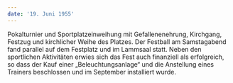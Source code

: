 ```yaml
---
date: '19. Juni 1955'
---
```


Pokalturnier und Sportplatzeinweihung mit Gefallenenehrung, Kirchgang, Festzug und kirchlicher Weihe des Platzes. Der Festball am Samstagabend fand parallel auf dem Festplatz und im Lammsaal statt. Neben den sportlichen Aktivitäten erwies sich das Fest auch finanziell als erfolgreich, so dass der Kauf einer „Beleuchtungsanlage“ und die Anstellung eines Trainers beschlossen und im September installiert wurde.
